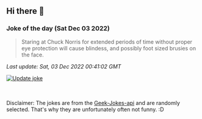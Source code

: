 ## Hi there 👋

### Joke of the day (Sat Dec 03 2022)
<!-- joke -->
>Staring at Chuck Norris for extended periods of time without proper eye protection will cause blindess, and possibly foot sized brusies on the face.
<!-- /joke -->

*Last update: Sat, 03 Dec 2022 00:41:02 GMT*

[![Update joke](https://github.com/nclskfm/nclskfm/actions/workflows/joke.yml/badge.svg)](https://github.com/nclskfm/nclskfm/actions/workflows/joke.yml)

<br><br>
Disclaimer: The jokes are from the [Geek-Jokes-api](https://github.com/sameerkumar18/geek-joke-api) and are randomly selected. That's why they are unfortunately often not funny. :D
